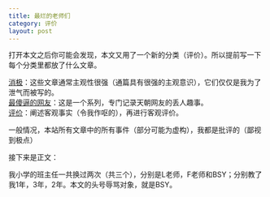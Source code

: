 ```yaml
---
title: 最烂的老师们
category: 评价
layout: post
---
```


打开本文之后你可能会发现，本文又用了一个新的分类（评价）。所以提前写一下每个分类里都放了什么文章。  

[消极](https://telechoc.github.io/category/#消极)：这些文章通常主观性很强（通篇具有很强的主观意识），它们仅仅是我为了泄气而被写的。  
[最傻逼的网友](https://telechoc.github.io/category/#最傻逼的网友)：这是一个系列，专门记录天朝网友的丢人趣事。  
[评价](https://telechoc.github.io/category/#评价)：阐述客观事实（令我作呕的），再进行客观评价。  
 
一般情况，本站所有文章中的所有事件（部分可能为虚构），我都是批评的（鄙视到极点）

接下来是正文：

我小学的班主任一共换过两次（共三个），分别是L老师，F老师和BSY；分别教了我1年，3年，2年。本文的头号辱骂对象，就是BSY。

